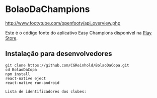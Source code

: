 # BolaoDaChampions

http://www.footytube.com/openfooty/api_overview.php

Este é o código fonte do aplicativo Easy Champions disponível na [Play Store](link).

## Instalação para desenvolvedores
```
git clone https://github.com/CGReinhold/BolaoDaCopa.git
cd BolaoDaCopa
npm install
react-native eject
react-native run-android
```

```
Lista de identificadores dos clubes: 

```
